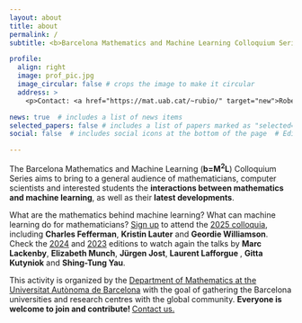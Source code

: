```yaml
---
layout: about
title: about
permalink: /
subtitle: <b>Barcelona Mathematics and Machine Learning Colloquium Series</b>

profile:
  align: right
  image: prof_pic.jpg
  image_circular: false # crops the image to make it circular
  address: >
    <p>Contact: <a href="https://mat.uab.cat/~rubio/" target="new">Roberto Rubio</a>    <a href="mailto:%72%6F%62%65%72%74%6F.%72%75%62%69%6F@%75%61%62.%63%61%74" title="email"><i class="fas fa-envelope"></i></a></p>

news: true  # includes a list of news items
selected_papers: false # includes a list of papers marked as "selected={true}"
social: false  # includes social icons at the bottom of the page  # Edit `_bibliography/papers.bib` and Jekyll will render your [publications page](/al-folio/publications/) automatically.

---
```


The Barcelona Mathematics and Machine Learning (<b>b=M<sup>2</sup>L</b>) Colloquium Series aims to bring to a general audience of mathematicians, computer scientists and interested students the <b>interactions between mathematics and machine learning</b>, as well as their <b>latest developments</b>.


What are the mathematics behind machine learning? What can machine learning do for mathematicians? <a href="sign_up">Sign up</a> to attend the <a href="2025">2025 colloquia</a>, including <b>Charles Fefferman</b>, <b>Kristin Lauter</b> and <b>Geordie Williamson</b>. Check the <a href="2024">2024</a> and <a href="2023">2023</a> editions</a> to watch again the talks by <b>Marc Lackenby</b>, <b>Elizabeth Munch</b>, <b>Jürgen Jost</b>, <b> Laurent Lafforgue </b>, <b>Gitta Kutyniok</b> and <b>Shing-Tung Yau</b>.

<!-- What are the mathematics behind machine learning? What can machine learning do for mathematicians? In 2023 we have had lectures by <b>Marc Lackenby</b>, <b>Elizabeth Munch</b> and <b>Jürgen Jost</b>. <a href="2023">Access here the recordings</a> and slides. <a href="sign_up">Sign up</a> if you wish to receive updates about the forthcoming 2024 colloquia. -->

This activity is organized by the <a href='https://www.uab.cat/web/maths-department-1210142393255.html'>Department of Mathematics at the Universitat Autònoma de Barcelona</a> with the goal of gathering the Barcelona universities and research centres with the global community. <b>Everyone is welcome to join and contribute! </b> <a href="mailto:%72%6F%62%65%72%74%6F.%72%75%62%69%6F@%75%61%62.%63%61%74" title="email">Contact us.</a> 